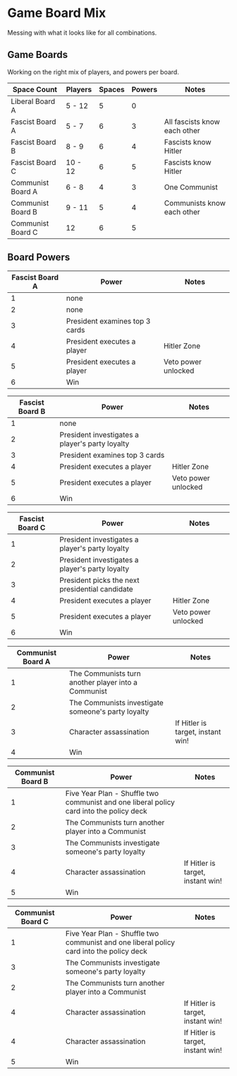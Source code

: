 # Game Board Mix
Messing with what it looks like for all combinations.

## Game Boards
Working on the right mix of players, and powers per board.

| **Space Count**   | Players | Spaces | Powers | Notes |
|-------------------|---------|--------|--------|--------|
| Liberal Board A   | 5 - 12  | 5      | 0 |
| Fascist Board A   | 5 - 7   | 6      | 3 | All fascists know each other
| Fascist Board B   | 8 - 9   | 6      | 4 | Fascists know Hitler
| Fascist Board C   | 10 - 12 | 6      | 5 | Fascists know Hitler
| Communist Board A | 6 - 8   | 4      | 3 | One Communist
| Communist Board B | 9 - 11  | 5      | 4 | Communists know each other
| Communist Board C | 12      | 6      | 5 |

## Board Powers
| **Fascist Board A** | Power | Notes |
|---------------------|-------|-------|
| 1  | none |
| 2  | none |
| 3  | President examines top 3 cards |
| 4  | President executes a player | Hitler Zone
| 5  | President executes a player | Veto power unlocked
| 6  | Win

| **Fascist Board B** | Power | Notes |
|---------------------|-------|-------|
| 1  | none |
| 2  | President investigates a player's party loyalty |
| 3  | President examines top 3 cards |
| 4  | President executes a player | Hitler Zone
| 5  | President executes a player | Veto power unlocked
| 6  | Win


| **Fascist Board C** | Power | Notes |
|---------------------|-------|-------|
| 1  | President investigates a player's party loyalty |
| 2  | President investigates a player's party loyalty |
| 3  | President picks the next presidential candidate | 
| 4  | President executes a player | Hitler Zone
| 5  | President executes a player | Veto power unlocked
| 6  | Win

| **Communist Board A** | Power | Notes |
|---------------------|-------|-------|
| 1  | The Communists turn another player into a Communist |
| 2  | The Communists investigate someone's party loyalty |
| 3  | Character assassination | If Hitler is target, instant win!
| 4  | Win

| **Communist Board B** | Power | Notes |
|---------------------|-------|-------|
| 1  | Five Year Plan - Shuffle two communist and one liberal policy card into the policy deck |
| 2  | The Communists turn another player into a Communist |
| 3  | The Communists investigate someone's party loyalty |
| 4  | Character assassination | If Hitler is target, instant win!
| 5  | Win

| **Communist Board C** | Power | Notes |
|---------------------|-------|-------|
| 1  | Five Year Plan - Shuffle two communist and one liberal policy card into the policy deck |
| 3  | The Communists investigate someone's party loyalty |
| 2  | The Communists turn another player into a Communist |
| 4  | Character assassination | If Hitler is target, instant win!
| 4  | Character assassination | If Hitler is target, instant win!
| 5  | Win
